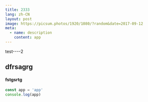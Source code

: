 ```yaml
---
title: 2333
lang: zh-CN
layout: post
image: https://picsum.photos/1920/1080/?random&date=2017-09-12
meta:
  - name: description
    content: app
--- 
```


test----2

<!-- more -->

## dfrsagrg


#### fstgsrtg

``` js
const app = 'app'
console.log(app)
```